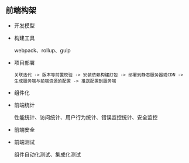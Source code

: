 ## 前端构架

* 开发模型

  

* 构建工具

  webpack、rollup、gulp

* 项目部署

  `关联迭代 -> 版本等前置校验 -> 安装依赖构建打包 -> 部署到静态服务器或CDN -> 生成服务端与前端资源的配置 -> 推送配置到服务端`

* 组件化

* 前端统计

  性能统计、访问统计、用户行为统计、错误监控统计、安全监控

* 前端安全

* 前端测试

  组件自动化测试、集成化测试
